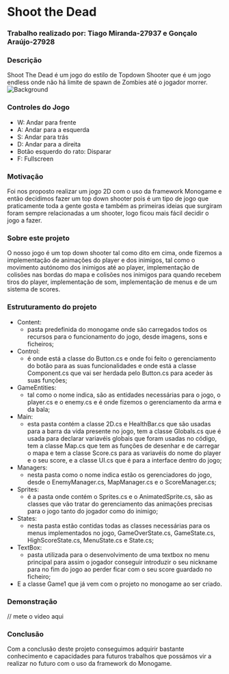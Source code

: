 # Shoot the Dead

### Trabalho realizado por: Tiago Miranda-27937 e Gonçalo Araújo-27928

### Descrição
Shoot The Dead é um jogo do estilo de Topdown Shooter que é um jogo endless onde não há limite de spawn de Zombies até o jogador morrer.
![Background](https://github.com/UniaoEDJD/ShootTheDead/assets/150021756/9bf57dfd-ce06-45aa-b8ad-e76680c0c1c3)

### Controles do Jogo
 - W: Andar para frente
 - A: Andar para a esquerda
 - S: Andar para trás
 - D: Andar para a direita
 - Botão esquerdo do rato: Disparar
 - F: Fullscreen

### Motivação
Foi nos proposto realizar um jogo 2D com o uso da framework Monogame e então decidimos fazer um top down shooter pois é um tipo de jogo que praticamente toda a gente gosta e também as primeiras ideias que surgiram foram sempre relacionadas a um shooter, logo ficou mais fácil decidir o jogo a fazer.

### Sobre este projeto
O nosso jogo é um top down shooter tal como dito em cima, onde fizemos a implementação de animações do player e dos inimigos, tal como o movimento autónomo dos inimigos até ao player, implementação de colisões nas bordas do mapa e colisões nos inimigos para quando recebem tiros do player, implementação de som, implementação de menus e de um sistema de scores. 

### Estruturamento do projeto
* Content:
  - pasta predefinida do monogame onde são carregados todos os recursos para o funcionamento do jogo, desde imagens, sons e ficheiros;
* Control:
  - é onde está a classe do Button.cs e onde foi feito o gerenciamento do botão para as suas funcionalidades e onde está a classe Component.cs que vai ser herdada pelo Button.cs para aceder às suas funções;
* GameEntities:
  - tal como o nome indica, são as entidades necessárias para o jogo, o player.cs e o enemy.cs e é onde fizemos o gerenciamento da arma e da bala;
* Main:
  - esta pasta contém a classe 2D.cs e HealthBar.cs que são usadas para a barra da vida presente no jogo, tem a classe Globals.cs que é usada para declarar variavéis globais que foram usadas no código, tem a classe Map.cs que tem as funções de desenhar e de carregar o mapa e tem a classe Score.cs para as variavéis do nome do player e o seu score, e a classe UI.cs que é para a interface dentro do jogo;
* Managers:
  - nesta pasta como o nome indica estão os gerenciadores do jogo, desde o EnemyManager.cs, MapManager.cs e o ScoreManager.cs;
* Sprites:
  - é a pasta onde contém o Sprites.cs e o AnimatedSprite.cs, são as classes que vão tratar do gerenciamento das animações precisas para o jogo tanto do jogador como do inimigo;
* States:
  - nesta pasta estão contidas todas as classes necessárias para os menus implementados no jogo, GameOverState.cs, GameState.cs, HighScoreState.cs, MenuState.cs e State.cs;
* TextBox:
  - pasta utilizada para o desenvolvimento de uma textbox no menu principal para assim o jogador conseguir introduzir o seu nickname para no fim do jogo ao perder ficar com o seu score guardado no ficheiro;
* E a classe Game1 que já vem com o projeto no monogame ao ser criado.

### Demonstração
// mete o video aqui

### Conclusão
Com a conclusão deste projeto conseguimos adquirir bastante conhecimento e capacidades para futuros trabalhos que possámos vir a realizar no futuro com o uso da framework do Monogame.
